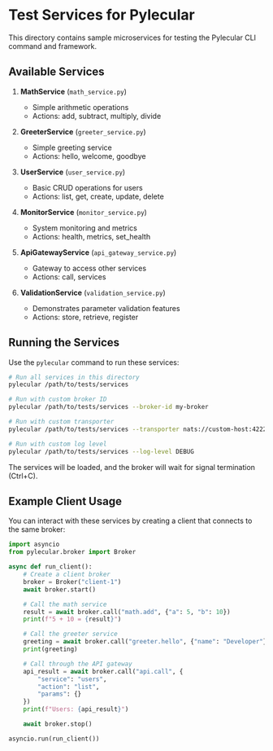 # Test Services for Pylecular

This directory contains sample microservices for testing the Pylecular CLI command and framework.

## Available Services

1. **MathService** (`math_service.py`)
   - Simple arithmetic operations
   - Actions: add, subtract, multiply, divide

2. **GreeterService** (`greeter_service.py`)
   - Simple greeting service
   - Actions: hello, welcome, goodbye

3. **UserService** (`user_service.py`)
   - Basic CRUD operations for users
   - Actions: list, get, create, update, delete

4. **MonitorService** (`monitor_service.py`)
   - System monitoring and metrics
   - Actions: health, metrics, set_health

5. **ApiGatewayService** (`api_gateway_service.py`)
   - Gateway to access other services
   - Actions: call, services

6. **ValidationService** (`validation_service.py`)
   - Demonstrates parameter validation features
   - Actions: store, retrieve, register

## Running the Services

Use the `pylecular` command to run these services:

```bash
# Run all services in this directory
pylecular /path/to/tests/services

# Run with custom broker ID
pylecular /path/to/tests/services --broker-id my-broker

# Run with custom transporter
pylecular /path/to/tests/services --transporter nats://custom-host:4222

# Run with custom log level
pylecular /path/to/tests/services --log-level DEBUG
```

The services will be loaded, and the broker will wait for signal termination (Ctrl+C).

## Example Client Usage

You can interact with these services by creating a client that connects to the same broker:

```python
import asyncio
from pylecular.broker import Broker

async def run_client():
    # Create a client broker
    broker = Broker("client-1")
    await broker.start()

    # Call the math service
    result = await broker.call("math.add", {"a": 5, "b": 10})
    print(f"5 + 10 = {result}")

    # Call the greeter service
    greeting = await broker.call("greeter.hello", {"name": "Developer"})
    print(greeting)

    # Call through the API gateway
    api_result = await broker.call("api.call", {
        "service": "users",
        "action": "list",
        "params": {}
    })
    print(f"Users: {api_result}")

    await broker.stop()

asyncio.run(run_client())
```
